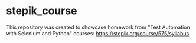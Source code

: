 # stepik_course
This repository was created to showcase homework from "Test Automation with Selenium and Python" courses: https://stepik.org/course/575/syllabus 


